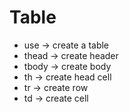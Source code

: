 # Table
- use -> create a table
- thead -> create header
- tbody -> create body
- th -> create head cell
- tr -> create row
- td -> create cell
